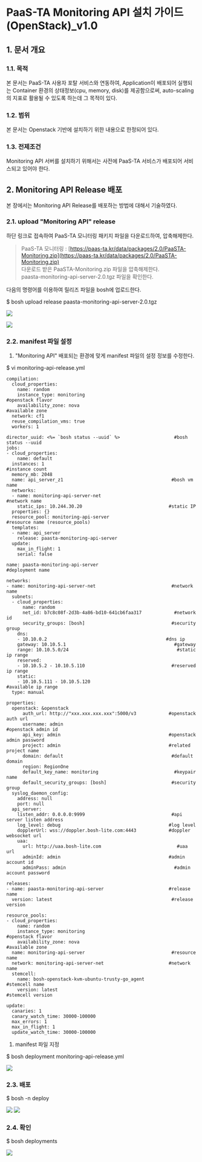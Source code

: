 # PaaS-TA Monitoring API  설치 가이드\(OpenStack\)\_v1.0

## 1. 문서 개요

### 1.1. 목적

본 문서는 PaaS-TA 사용자 포탈 서비스와 연동하여, Application이 배포되어 실행되는 Container 환경의 상태정보\(cpu, memory, disk\)를 제공함으로써, auto-scaling의 지표로 활용될 수 있도록 하는데 그 목적이 있다.

### 1.2. 범위

본 문서는 Openstack 기반에 설치하기 위한 내용으로 한정되어 있다.

### 1.3. 전제조건

Monitoring API 서버를 설치하기 위해서는 사전에 PaaS-TA 서비스가 배포되어 서비스되고 있어야 한다.

## 2.  Monitoring API Release 배포

본 장에서는 Monitoring API Release를 배포하는 방법에 대해서 기술하였다.

### 2.1.  upload "Monitoring API" release

하단 링크로 접속하여 PaaS-TA 모니터링 패키지 파일을 다운로드하여, 압축해제한다.

> PaaS-TA 모니터링 : [https://paas-ta.kr/data/packages/2.0/PaaSTA-Monitoring.zip](https://paas-ta.kr/data/packages/2.0/PaaSTA-Monitoring.zip)   
>  다운로드 받은 PaaSTA-Monitoring.zip 파일을 압축해제한다.   
>  paasta-monitoring-api-server-2.0.tgz 파일을 확인한다.

다음의 명령어를 이용하여 릴리즈 파일을 bosh에 업로드한다.

$ bosh upload release paasta-monitoring-api-server-2.0.tgz

![](../../../.gitbook/assets/2-1-1%20%283%29.png)

![](https://github.com/ilkwon-infranics/paasta_ta_major/tree/db53372ca102ae1fc212c97321019af99a6daf99/Guide-2.0-Linguine-/Install-Guide/Services/images/monitoring-api/2-1-2.png)

### 2.2.  manifest 파일 설정

1. "Monitoring API" 배포되는 환경에 맞게 manifest 파일의 설정 정보를 수정한다.

$ vi monitoring-api-release.yml

```text
compilation:
  cloud_properties:
    name: random
    instance_type: monitoring                                #openstack flavor
    availability_zone: nova                                    #available zone
  network: cf1
  reuse_compilation_vms: true
  workers: 1

director_uuid: <%= `bosh status --uuid` %>                    #bosh status --uuid 
jobs:
- cloud_properties:
    name: default
  instances: 1                                                #instance count
  memory_mb: 2048
  name: api_server_z1                                        #bosh vm name
  networks:
  - name: monitoring-api-server-net                            #network name
    static_ips: 10.244.30.20                                #static IP
  properties: {}
  resource_pool: monitoring-api-server                        #resource name (resource_pools)
  templates:
  - name: api_server
    release: paasta-monitoring-api-server
  update:
    max_in_flight: 1
    serial: false

name: paasta-monitoring-api-server                            #deployment name

networks:
- name: monitoring-api-server-net                            #network name
  subnets:
  - cloud_properties:
      name: random
      net_id: b7c8c08f-2d3b-4a86-bd10-641cb6faa317            #network id
      security_groups: [bosh]                                #security group
    dns:
    - 10.10.0.2                                            #dns ip
    gateway: 10.10.5.1                                        #gateway 
    range: 10.10.5.0/24                                        #static ip range
    reserved:        
    - 10.10.5.2 - 10.10.5.110                                #reserved ip range
    static:
    - 10.10.5.111 - 10.10.5.120                                #available ip range
  type: manual

properties:
  openstack: &openstack                                                                                            
      auth_url: http://"xxx.xxx.xxx.xxx":5000/v3            #openstack auth url
      username: admin                                        #openstack admin id
      api_key: admin                                        #openstack admin password
      project: admin                                        #related project name
      domain: default                                        #default domain
      region: RegionOne                                                                                                        
      default_key_name: monitoring                            #keypair name
      default_security_groups: [bosh]                        #security group
  syslog_daemon_config:
    address: null
    port: null
  api_server:
    listen_addr: 0.0.0.0:9999                                #api server listen address
    log_level: debug                                        #log level
    dopplerUrl: wss://doppler.bosh-lite.com:4443            #doppler websocket url
    uaa:
      url: http://uaa.bosh-lite.com                            #uaa url
      adminId: admin                                        #admin account id
      adminPass: admin                                        #admin account password

releases:
- name: paasta-monitoring-api-server                        #release name
  version: latest                                            #release version

resource_pools:
- cloud_properties:
    name: random
    instance_type: monitoring                                #openstack flavor
    availability_zone: nova                                    #available zone
  name: monitoring-api-server                                #resource name
  network: monitoring-api-server-net                        #network name
  stemcell:
    name: bosh-openstack-kvm-ubuntu-trusty-go_agent            #stemcell name
    version: latest                                            #stemcell version

update:
  canaries: 1
  canary_watch_time: 30000-100000
  max_errors: 1
  max_in_flight: 1
  update_watch_time: 30000-100000
```

1. manifest 파일 지정

$ bosh deployment monitoring-api-release.yml

![](../../../.gitbook/assets/2-2-1%20%2813%29.png)

### 2.3.  배포

$ bosh -n deploy

![](../../../.gitbook/assets/2-3-1.png) ![](../../../.gitbook/assets/2-3-2%20%285%29.png)

### 2.4.  확인

$ bosh deployments

![](../../../.gitbook/assets/2-4-1%20%285%29.png)

